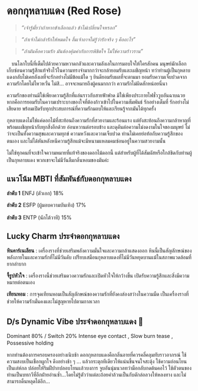 # **ดอกกุหลาบแดง (Red Rose)**

> *“เจ้ารู้มั้ยว่าถ้าหากข้าเลือกแล้ว ข้าไม่เปลี่ยนใจหรอก”*

> *“ถ้าเจ้าไม่กล้ารักให้หมดใจ งั้นเจ้าอาจไม่รู้ว่ารักจริง ๆ คืออะไร”*

> *“ถ้ามันคือความรัก มันต้องคุ้มค่ากับการพิชิตใจ ไม่ใช่ความร้าวราน”*


ㅤบนโลกใบนี้ที่เต็มไปด้วยความหวาดกลัวและความลังเลในการมอบใจให้ใครสักคน มนุษย์มักเลือกเก็บซ่อนความรู้สึกแท้จริงไว้ในความทรงจำมากกว่าจะกล้ายอมรับและเผชิญหน้า ทว่าท่านผู้เป็นกุหลาบแดงกลับไม่เคยลังเลที่จะรักอย่างไม่มีข้อแม้ใด ๆ ยินดียอมรับผลที่จะตามมา ยอมรับความเจ็บปวดจากความรักโดยไม่ไหวหวั่น ไม่สิ... อาจจะหมายถึงผู้คนมากกว่า ความรักไม่ผิดสักหน่อยนี่นา

ความรักของท่านมิใช่เพียงความรู้สึกที่แล่นราวกับสายฟ้าฟาด มิใช่เพียงประกายไฟชั่ววูบอันฉาบฉวย หากคือการยอมรับในความเปราะบางของใจที่ต้องก้าวเข้าไปในความสัมพันธ์ รักอย่างเต็มที่ รักอย่างไม่เสียดาย พร้อมเปิดรับทุกประสบการณ์ที่ความรักมอบให้และเรียนรู้จากมันได้ทุกครั้ง

กุหลาบแดงไม่ใช่แค่ดอกไม้ที่สะท้อนถึงความรักที่สวยงามและร้อนแรง แต่ยังสะท้อนถึงความกล้าหาญที่พร้อมเผชิญหน้ากับทุกสิ่งอีกด้วย อ่อนหวานต่อรอบข้าง และดุดันต่อความไม่งดงามในใจของมนุษย์ ไม่ว่าจะเป็นทั้งความสุขและความทุกข์ ความหวังและความเจ็บปวด ท่านไม่เคยย่อท้อกับความรู้สึกของตนเอง และไม่ได้หันหลังหนีความรู้สึกแม้จะมีหนามแหลมคมซ่อนอยู่ในความสวยงามนั้น ㅤ

ไม่ใช่ทุกคนที่จะเข้าใจความหมายที่แท้จริงของดอกไม้ดอกนี้ แต่สำหรับผู้ที่ได้สัมผัสหรือใกล้ชิดกับท่านผู้เป็นกุหลาบแดง พวกเขาจะไม่มีวันลืมกลิ่นหอมของมันค่ะ
ㅤ
ㅤ

## **แนวโน้ม MBTI ที่สัมพันธ์กับดอกกุหลาบแดง**

**ลำดับ 1** ENFJ (ตัวเอก) 18%

**ลำดับ 2** ESFP (ผู้มอบความบันเทิง) 17%

**ลำดับ 3** ENTP (นักโต้วาที) 15%
ㅤ
ㅤ

## **Lucky Charm ประจำดอกกุหลาบแดง**

**หินคาร์เนเลียน** : เครื่องรางที่ช่วยเสริมพลังความมั่นใจและความกล้าแสดงออก หินนี้เป็นสัญลักษณ์ของพลังภายในและความรักที่ไม่มีวันดับ เปรียบเสมือนกุหลาบแดงที่ไม่มีวันหยุดบานแม้ในสภาพแวดล้อมที่ยากลำบาก

**จี้รูปหัวใจ** : เครื่องรางนี้ช่วยเสริมดวงความรักและเปิดหัวใจให้กว้างขึ้น เปิดรับความรู้สึกและสิ่งมีความหมายต่อตนเอง

**เทียนหอม** : การจุดเทียนหอมเป็นสัญลักษณ์ของความรักที่ยังคงส่องสว่างในความมืด เป็นเครื่องรางที่ช่วยให้ความรักมั่นคงและไม่สูญหายไปตามกาลเวลา
ㅤ
 ㅤ
## **D/s Dynamic Vibe ประจำดอกกุหลาบแดง** 🔞ㅤ

Dominant 80% / Switch 20%
Intense eye contact , Slow burn tease , Possessive holding ㅤ

หากท่านต้องการครอบครองอย่างเนิบช้า ดอกกุหลาบแดงคือกลิ่นอายที่ควรคลี่คลุมทับราวอาภรณ์ ใช้ความสงบเป็นเชือกผูกใจ ดึงอย่างช้า ๆ ... แล้วกระตุกทีเดียวให้แน่นขึ้นจนใจสะดุ้ง ใช้ความอ่อนโยนเป็นเล่ห์กล ปล่อยให้ริมฝีปากปลอบโยนแล้วบงการ จูบอันนุ่มนวลทว่ามือกลับกดต้นคอไว้ ใช้ตัวตนของท่านเป็นบทกวีที่อีกฝ่ายอ่านซ้ำ...โดยไม่รู้ตัวว่าแต่ละถ้อยคำล้วนเป็นกับดักล่อลวงให้หลงทาง และไม่สามารถดิ้นหลุดได้อีก...

